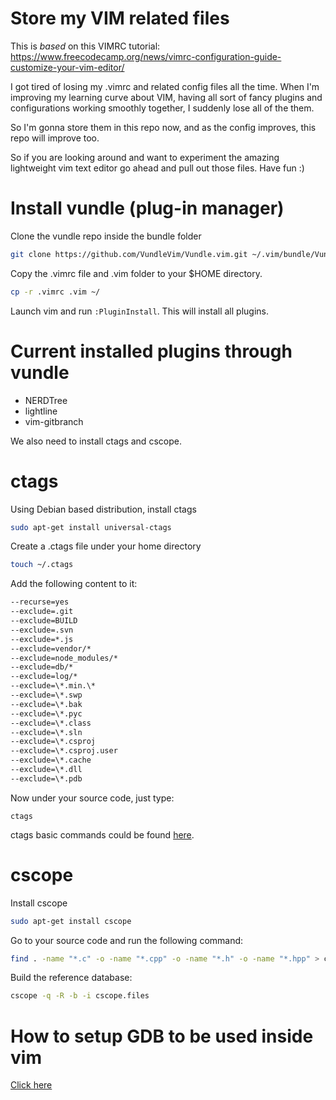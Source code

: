 # Store my VIM related files

This is *based* on this VIMRC tutorial:
https://www.freecodecamp.org/news/vimrc-configuration-guide-customize-your-vim-editor/

I got tired of losing my .vimrc and related config files all the time.
When I'm improving my learning curve about VIM, having all sort of fancy
plugins and configurations working smoothly together, I suddenly lose
all of the them.

So I'm gonna store them in this repo now, and as the config improves, this
repo will improve too.

So if you are looking around and want to experiment the amazing lightweight vim text editor go ahead
and pull out those files. Have fun :)

# Install vundle (plug-in manager)

Clone the vundle repo inside the bundle folder
```bash
git clone https://github.com/VundleVim/Vundle.vim.git ~/.vim/bundle/Vundle.vim
```
Copy the .vimrc file and .vim folder to your $HOME directory.
```bash
cp -r .vimrc .vim ~/
```

Launch vim and run `:PluginInstall`. This will install all plugins.

# Current installed plugins through vundle
- NERDTree
- lightline
- vim-gitbranch

We also need to install ctags and cscope.

# ctags

Using Debian based distribution, install ctags

```bash
sudo apt-get install universal-ctags
```

Create a .ctags file under your home directory
```bash
touch ~/.ctags
```

Add the following content to it:
```bash
--recurse=yes
--exclude=.git
--exclude=BUILD
--exclude=.svn
--exclude=*.js
--exclude=vendor/*
--exclude=node_modules/*
--exclude=db/*
--exclude=log/*
--exclude=\*.min.\*
--exclude=\*.swp
--exclude=\*.bak
--exclude=\*.pyc
--exclude=\*.class
--exclude=\*.sln
--exclude=\*.csproj
--exclude=\*.csproj.user
--exclude=\*.cache
--exclude=\*.dll
--exclude=\*.pdb
```

Now under your source code, just type:
```
ctags
```
ctags basic commands could be found [here](https://courses.cs.washington.edu/courses/cse451/10au/tutorials/tutorial_ctags.html).

# cscope

Install cscope
```bash
sudo apt-get install cscope
```

Go to your source code and run the following command:
```bash
find . -name "*.c" -o -name "*.cpp" -o -name "*.h" -o -name "*.hpp" > cscope.files
```

Build the reference database:
```bash
cscope -q -R -b -i cscope.files
```

# How to setup GDB to be used inside vim
[Click here](gdb_vim.md)
